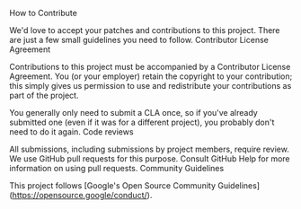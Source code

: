 How to Contribute

We'd love to accept your patches and contributions to this project. There are just a few small guidelines you need to follow.
Contributor License Agreement

Contributions to this project must be accompanied by a Contributor License Agreement. 
You (or your employer) retain the copyright to your contribution; 
this simply gives us permission to use and redistribute your contributions as part of the project. 

You generally only need to submit a CLA once, so if you've already submitted one (even if it was for a different project), you probably don't need to do it again.
Code reviews

All submissions, including submissions by project members, require review. We use GitHub pull requests for this purpose. Consult GitHub Help for more information on using pull requests.
Community Guidelines

This project follows [Google's Open Source Community Guidelines] (https://opensource.google/conduct/).
